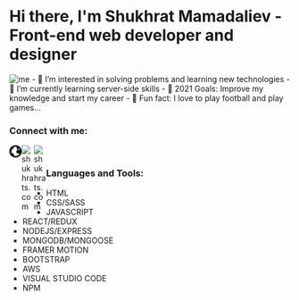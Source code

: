 # Hi there, I'm Shukhrat Mamadaliev - Front-end web developer and designer
<img src='https://media-exp1.licdn.com/dms/image/C4D16AQE-BTJVfNzlAQ/profile-displaybackgroundimage-shrink_350_1400/0/1624401664591?e=1629936000&v=beta&t=xLqX7KXYrVC5Q3Z5oG2H8R5XzTqGyzha2J9Ldak3toc' alt='me' />
- 👀 I’m interested in solving problems and learning new technologies
- 🌱 I’m currently learning server-side skills
- 🥅 2021 Goals: Improve my knowledge and start my career
- 🌟 Fun fact: I love to play football and play games... 

### Connect with me:
<a href='https://www.shukhrats.com/' target='_blank'><img align='left' alt='shukhrats.com' width='22px' src='https://raw.githubusercontent.com/iconic/open-iconic/master/svg/globe.svg' /></a>
<a href='https://https://twitter.com/Shukhrat0969' target='_blank'><img align='left' alt='shukhrats.com' width='22px' src='https://cdn.jsdelivr.net/npm/simple-icons@v3/icons/twitter.svg' /></a>
<a href='https://www.linkedin.com/in/shukhrat-mamadaliev-b5423019a/' target='_blank'><img align='left' alt='shukhrats.com' width='22px' src='https://cdn.jsdelivr.net/npm/simple-icons@v3/icons/linkedin.svg' /></a>

<br />

### Languages and Tools: 
- HTML
- CSS/SASS
- JAVASCRIPT
- REACT/REDUX
- NODEJS/EXPRESS
- MONGODB/MONGOOSE
- FRAMER MOTION
- BOOTSTRAP
- AWS
- VISUAL STUDIO CODE
- NPM



